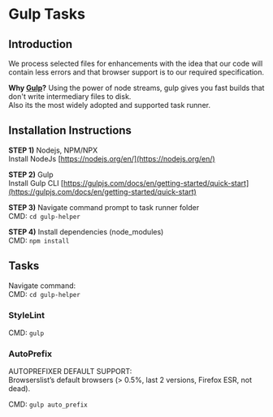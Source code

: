 # Gulp Tasks
    
## Introduction
We process selected files for enhancements with the idea that our code will contain less errors and that browser support is to our required specification.

**Why [Gulp](https://gulpjs.com/)?**
Using the power of node streams, gulp gives you fast builds that don't write intermediary files to disk.  
Also its the most widely adopted and supported task runner.

## Installation Instructions

**STEP 1)** Nodejs, NPM/NPX  
Install NodeJs [https://nodejs.org/en/](https://nodejs.org/en/)

**STEP 2)** Gulp    
Install Gulp CLI [https://gulpjs.com/docs/en/getting-started/quick-start](https://gulpjs.com/docs/en/getting-started/quick-start)

**STEP 3)** Navigate command prompt to task runner folder  
CMD: `cd gulp-helper`

**STEP 4)** Install dependencies (node_modules)  
CMD: `npm install`


## Tasks
Navigate command:  
CMD: `cd gulp-helper`  

### StyleLint
CMD: `gulp`  

### AutoPrefix
AUTOPREFIXER DEFAULT SUPPORT:  
Browserslist’s default browsers (> 0.5%, last 2 versions, Firefox ESR, not dead).
   
CMD: `gulp auto_prefix`




